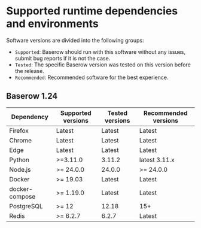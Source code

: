 # Supported runtime dependencies and environments

Software versions are divided into the following groups:

* `Supported`: Baserow should run with this software without any issues, submit bug
  reports if it is not the case.
* `Tested`: The specific Baserow version was tested on this version 
  before the release.
* `Recommended`: Recommended software for the best experience.  

## Baserow 1.24


| Dependency     | Supported versions | Tested versions | Recommended versions | 
|----------------|--------------------|-----------------|----------------------|
| Firefox        | Latest             | Latest          | Latest               |
| Chrome         | Latest             | Latest          | Latest               |
| Edge           | Latest             | Latest          | Latest               |
| Python         | >=3.11.0           | 3.11.2          | latest 3.11.x        |
| Node.js        | >= 24.0.0          | 24.0.0          | >= 24.0.0            |
| Docker         | >= 19.03           | Latest          | Latest               |
| docker-compose | >= 1.19.0          | Latest          | Latest               |
| PostgreSQL     | >= 12              | 12.18           | 15+                  |
| Redis          | >= 6.2.7           | 6.2.7           | Latest               |

